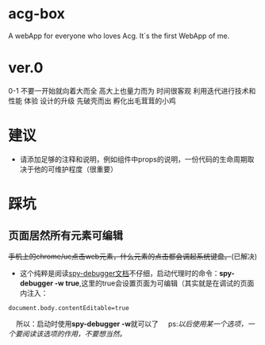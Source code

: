 # acg-box
A webApp for everyone who loves Acg. It`s the first WebApp of me.

# ver.0
0-1 不要一开始就向着大而全 高大上也量力而为 时间很客观 利用迭代进行技术和性能 体验 设计的升级 先破壳而出 孵化出毛茸茸的小鸡


# 建议
* 请添加足够的注释和说明，例如组件中props的说明，一份代码的生命周期取决于他的可维护程度（很重要）


# 踩坑
## 页面居然所有元素可编辑
~~手机上的chrome/uc点击web元素，什么元素的点击都会调起系统键盘。~~(已解决)
 * 这个纯粹是阅读[spy-debugger文档](https://github.com/wuchangming/spy-debugger)不仔细，启动代理时的命令：**spy-debugger -w true**,这里的true会设置页面为可编辑（其实就是在调试的页面内注入：
```
document.body.contentEditable=true
```
&nbsp;&nbsp;&nbsp;&nbsp;所以：启动时使用**spy-debugger -w**就可以了
&nbsp;&nbsp;&nbsp;&nbsp;ps:*以后使用某一个选项，一个要阅读该选项的作用，不要想当然。*
